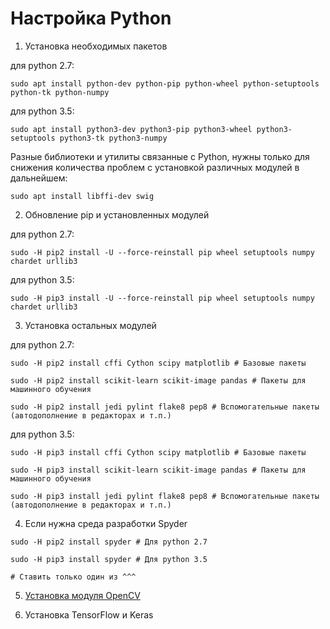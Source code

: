 # **Настройка Python**

1. Установка необходимых пакетов

для python 2.7:

```
sudo apt install python-dev python-pip python-wheel python-setuptools python-tk python-numpy
```

для python 3.5:

```
sudo apt install python3-dev python3-pip python3-wheel python3-setuptools python3-tk python3-numpy
```

Разные библиотеки и утилиты связанные с Python, нужны только для снижения количества проблем с установкой различных модулей в дальнейшем:

```
sudo apt install libffi-dev swig
```

2. Обновление pip и установленных модулей

для python 2.7:

```
sudo -H pip2 install -U --force-reinstall pip wheel setuptools numpy chardet urllib3
```
    
для python 3.5:

```
sudo -H pip3 install -U --force-reinstall pip wheel setuptools numpy chardet urllib3
```

3. Установка остальных модулей

для python 2.7:

```
sudo -H pip2 install cffi Cython scipy matplotlib # Базовые пакеты

sudo -H pip2 install scikit-learn scikit-image pandas # Пакеты для машинного обучения

sudo -H pip2 install jedi pylint flake8 pep8 # Вспомогательные пакеты (автодополнение в редакторах и т.п.)
```

для python 3.5:

```
sudo -H pip3 install cffi Cython scipy matplotlib # Базовые пакеты

sudo -H pip3 install scikit-learn scikit-image pandas # Пакеты для машинного обучения

sudo -H pip3 install jedi pylint flake8 pep8 # Вспомогательные пакеты (автодополнение в редакторах и т.п.)
```

4. Если нужна среда разработки Spyder

```
sudo -H pip2 install spyder # Для python 2.7

sudo -H pip3 install spyder # Для python 3.5

# Ставить только один из ^^^
```

5. [Установка модуля OpenCV](./opencv.md)

6. Установка TensorFlow и Keras
